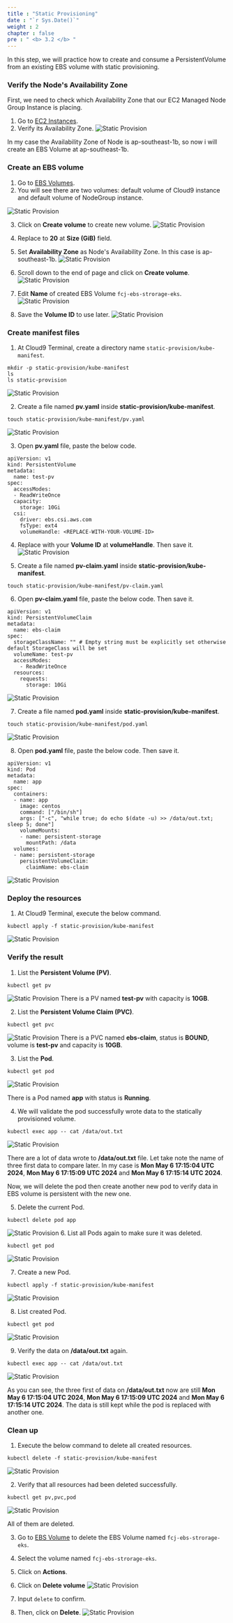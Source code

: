 ```yaml
---
title : "Static Provisioning"
date : "`r Sys.Date()`"
weight : 2
chapter : false
pre : " <b> 3.2 </b> "
---
```


In this step, we will practice how to create and consume a PersistentVolume from an existing EBS volume with static provisioning.


### Verify the Node's Availability Zone
First, we need to check which Availability Zone that our EC2 Managed Node Group Instance is placing.
1. Go to [EC2 Instances](https://ap-southeast-1.console.aws.amazon.com/ec2/home?region=ap-southeast-1#Instances:tag:Name=fcj-storage-cluster-fcj-storage-nodegroup-Node;v=3;$case=tags:true%5C,client:false;$regex=tags:false%5C,client:false).
2. Verify its Availability Zone.
![Static Provision](../../images/3.eksstoragewithebs/3.2.staticprovision/3.2.14.staticprovision.png?pc=60pt)

In my case the Availability Zone of Node is ap-southeast-1b, so now i will create an EBS Volume at ap-southeast-1b.

### Create an EBS volume
1. Go to [EBS Volumes](https://ap-southeast-1.console.aws.amazon.com/ec2/home?region=ap-southeast-1#Volumes).
2. You will see there are two volumes: default volume of Cloud9 instance and default volume of NodeGroup instance.

![Static Provision](../../images/3.eksstoragewithebs/3.2.staticprovision/3.2.1.staticprovision.png?pc=60pt)

3. Click on **Create volume** to create new volume.
![Static Provision](../../images/3.eksstoragewithebs/3.2.staticprovision/3.2.2.staticprovision.png?pc=60pt)

4. Replace to **20** at **Size (GiB)** field.
5. Set **Availability Zone** as Node's Availability Zone. In this case is ap-southeast-1b.
![Static Provision](../../images/3.eksstoragewithebs/3.2.staticprovision/3.2.3.staticprovision.png?pc=60pt)

6. Scroll down to the end of page and click on **Create volume**.
![Static Provision](../../images/3.eksstoragewithebs/3.2.staticprovision/3.2.4.staticprovision.png?pc=60pt)

7. Edit **Name** of created EBS Volume ```fcj-ebs-strorage-eks```.
![Static Provision](../../images/3.eksstoragewithebs/3.2.staticprovision/3.2.5.staticprovision.png?pc=60pt)


8. Save the **Volume ID** to use later.
![Static Provision](../../images/3.eksstoragewithebs/3.2.staticprovision/3.2.6.staticprovision.png?pc=60pt)


### Create manifest files
1. At Cloud9 Terminal, create a directory name ```static-provision/kube-manifest```.
```
mkdir -p static-provision/kube-manifest
ls
ls static-provision
```
![Static Provision](../../images/3.eksstoragewithebs/3.2.staticprovision/3.2.7.staticprovision.png?pc=60pt)

2. Create a file named **pv.yaml** inside **static-provision/kube-manifest**.
```
touch static-provision/kube-manifest/pv.yaml
```
![Static Provision](../../images/3.eksstoragewithebs/3.2.staticprovision/3.2.8.staticprovision.png?pc=60pt)

3. Open **pv.yaml** file, paste the below code.
```
apiVersion: v1
kind: PersistentVolume
metadata:
  name: test-pv
spec:
  accessModes:
  - ReadWriteOnce
  capacity:
    storage: 10Gi
  csi:
    driver: ebs.csi.aws.com
    fsType: ext4
    volumeHandle: <REPLACE-WITH-YOUR-VOLUME-ID>
```

4. Replace with your **Volume ID** at **volumeHandle**. Then save it.
![Static Provision](../../images/3.eksstoragewithebs/3.2.staticprovision/3.2.9.staticprovision.png?pc=60pt)

5. Create a file named **pv-claim.yaml** inside **static-provision/kube-manifest**.
```
touch static-provision/kube-manifest/pv-claim.yaml
```

6. Open **pv-claim.yaml** file, paste the below code. Then save it.
```
apiVersion: v1
kind: PersistentVolumeClaim
metadata:
  name: ebs-claim
spec:
  storageClassName: "" # Empty string must be explicitly set otherwise default StorageClass will be set
  volumeName: test-pv
  accessModes:
    - ReadWriteOnce
  resources:
    requests:
      storage: 10Gi
```
![Static Provision](../../images/3.eksstoragewithebs/3.2.staticprovision/3.2.10.staticprovision.png?pc=60pt)

7. Create a file named **pod.yaml** inside **static-provision/kube-manifest**.
``` 
touch static-provision/kube-manifest/pod.yaml
```
![Static Provision](../../images/3.eksstoragewithebs/3.2.staticprovision/3.2.11.staticprovision.png?pc=60pt)

8. Open **pod.yaml** file, paste the below code. Then save it.
```
apiVersion: v1
kind: Pod
metadata:
  name: app
spec:
  containers:
  - name: app
    image: centos
    command: ["/bin/sh"]
    args: ["-c", "while true; do echo $(date -u) >> /data/out.txt; sleep 5; done"]
    volumeMounts:
    - name: persistent-storage
      mountPath: /data
  volumes:
  - name: persistent-storage
    persistentVolumeClaim:
      claimName: ebs-claim
```
![Static Provision](../../images/3.eksstoragewithebs/3.2.staticprovision/3.2.12.staticprovision.png?pc=60pt)

### Deploy the resources
1. At Cloud9 Terminal, execute the below command.
```
kubectl apply -f static-provision/kube-manifest
```
![Static Provision](../../images/3.eksstoragewithebs/3.2.staticprovision/3.2.13.staticprovision.png?pc=60pt)

### Verify the result
1. List the **Persistent Volume (PV)**.
```
kubectl get pv
```
![Static Provision](../../images/3.eksstoragewithebs/3.2.staticprovision/3.2.15.staticprovision.png?pc=60pt)
There is a PV named **test-pv** with capacity is **10GB**.

2. List the **Persistent Volume Claim (PVC)**.
```
kubectl get pvc
```
![Static Provision](../../images/3.eksstoragewithebs/3.2.staticprovision/3.2.16.staticprovision.png?pc=60pt)
There is a PVC named **ebs-claim**, status is **BOUND**, volume is **test-pv** and capacity is **10GB**.

3. List the **Pod**.
```
kubectl get pod
```
![Static Provision](../../images/3.eksstoragewithebs/3.2.staticprovision/3.2.17.staticprovision.png?pc=60pt)

There is a Pod named **app** with status is **Running**.

4. We will validate the pod successfully wrote data to the statically provisioned volume.
```
kubectl exec app -- cat /data/out.txt
```
![Static Provision](../../images/3.eksstoragewithebs/3.2.staticprovision/3.2.18.staticprovision.png?pc=60pt)

There are a lot of data wrote to **/data/out.txt** file. Let take note the name of three first data to compare later.
In my case is **Mon May 6 17:15:04 UTC 2024**, **Mon May 6 17:15:09 UTC 2024** and **Mon May 6 17:15:14 UTC 2024**.

Now, we will delete the pod then create another new pod to verify data in EBS volume is persistent with the new one.

5. Delete the current Pod.
```
kubectl delete pod app
```
![Static Provision](../../images/3.eksstoragewithebs/3.2.staticprovision/3.2.19.staticprovision.png?pc=60pt)
6. List all Pods again to make sure it was deleted.
```
kubectl get pod
```
![Static Provision](../../images/3.eksstoragewithebs/3.2.staticprovision/3.2.20.staticprovision.png?pc=60pt)

7. Create a new Pod.
```
kubectl apply -f static-provision/kube-manifest
```
![Static Provision](../../images/3.eksstoragewithebs/3.2.staticprovision/3.2.21.staticprovision.png?pc=60pt)

8. List created Pod.
```
kubectl get pod
```
![Static Provision](../../images/3.eksstoragewithebs/3.2.staticprovision/3.2.22.staticprovision.png?pc=60pt)

9. Verify the data on **/data/out.txt** again.
```
kubectl exec app -- cat /data/out.txt
```
![Static Provision](../../images/3.eksstoragewithebs/3.2.staticprovision/3.2.23.staticprovision.png?pc=60pt)

As you can see, the three first of data on **/data/out.txt** now are still **Mon May 6 17:15:04 UTC 2024**, **Mon May 6 17:15:09 UTC 2024** and **Mon May 6 17:15:14 UTC 2024**. The data is still kept while the pod is replaced with another one.

### Clean up
1. Execute the below command to delete all created resources.
```
kubectl delete -f static-provision/kube-manifest
```
![Static Provision](../../images/3.eksstoragewithebs/3.2.staticprovision/3.2.24.staticprovision.png?pc=60pt)

2. Verify that all resources had been deleted successfully.
```
kubectl get pv,pvc,pod
```

![Static Provision](../../images/3.eksstoragewithebs/3.2.staticprovision/3.2.25.staticprovision.png?pc=60pt)

All of them are deleted.

3. Go to [EBS Volume](https://ap-southeast-1.console.aws.amazon.com/ec2/home?region=ap-southeast-1#Volumes:v=3) to delete the EBS Volume named ```fcj-ebs-strorage-eks```.
4. Select the volume named ```fcj-ebs-strorage-eks```.
5. Click on **Actions**.
6. Click on **Delete volume**
![Static Provision](../../images/3.eksstoragewithebs/3.2.staticprovision/3.2.26.staticprovision.png?pc=60pt)

7. Input ```delete``` to confirm.
8. Then, click on **Delete**.
![Static Provision](../../images/3.eksstoragewithebs/3.2.staticprovision/3.2.27.staticprovision.png?pc=60pt)